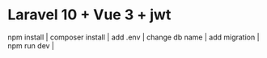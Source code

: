 # Laravel 10 + Vue 3 + jwt
npm install |
composer install |
add .env |
change db name |
add migration |
npm run dev |
